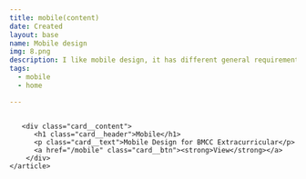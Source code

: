 ```yaml
---
title: mobile(content)
date: Created
layout: base
name: Mobile design
img: 8.png
description: I like mobile design, it has different general requirements for design, requires detailed content, and is very challenging.
tags:
  - mobile
  - home

---
```

<section class="grid"> 
    <article class="card">
      <div class="card__img">
          <img src="/images/images/3.png" alt="">
      </div>

       <div class="card__content">
          <h1 class="card__header">Mobile</h1>
          <p class="card__text">Mobile Design for BMCC Extracurricular</p>
          <a href="/mobile" class="card__btn"><strong>View</strong></a> 
        </div>
    </article>
</section>
